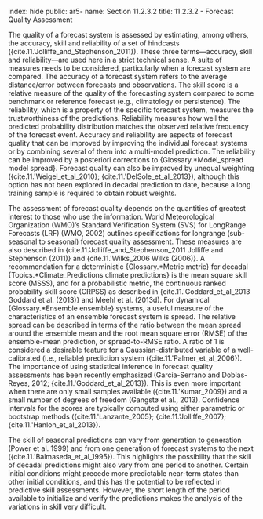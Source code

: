 index: hide
public: ar5-
name: Section 11.2.3.2
title: 11.2.3.2 - Forecast Quality Assessment

The quality of a forecast system is assessed by estimating, among others, the accuracy, skill and reliability of a set of hindcasts ({cite.11.'Jolliffe_and_Stephenson_2011}). These three terms—accuracy, skill and reliability—are used here in a strict technical sense. A suite of measures needs to be considered, particularly when a forecast system are compared. The accuracy of a forecast system refers to the average distance/error between forecasts and observations. The skill score is a relative measure of the quality of the forecasting system compared to some benchmark or reference forecast (e.g., climatology or persistence). The reliability, which is a property of the specific forecast system, measures the trustworthiness of the predictions. Reliability measures how well the predicted probability distribution matches the observed relative frequency of the forecast event. Accuracy and reliability are aspects of forecast quality that can be improved by improving the individual forecast systems or by combining several of them into a multi-model prediction. The reliability can be improved by a posteriori corrections to {Glossary.*Model_spread model spread}. Forecast quality can also be improved by unequal weighting ({cite.11.'Weigel_et_al_2010}; {cite.11.'DelSole_et_al_2013}), although this option has not been explored in decadal prediction to date, because a long training sample is required to obtain robust weights.

The assessment of forecast quality depends on the quantities of greatest interest to those who use the information. World Meteorological Organization (WMO)’s Standard Verification System (SVS) for LongRange Forecasts (LRF) (WMO, 2002) outlines specifications for longrange (sub-seasonal to seasonal) forecast quality assessment. These measures are also described in {cite.11.'Jolliffe_and_Stephenson_2011 Jolliffe and Stephenson (2011)} and {cite.11.'Wilks_2006 Wilks (2006)}. A recommendation for a deterministic {Glossary.*Metric metric} for decadal {Topics.*Climate_Predictions climate predictions} is the mean square skill score (MSSS), and for a probabilistic metric, the continuous ranked probability skill score (CRPSS) as described in {cite.11.'Goddard_et_al_2013 Goddard et al. (2013)} and Meehl et al. (2013d). For dynamical {Glossary.*Ensemble ensemble} systems, a useful measure of the characteristics of an ensemble forecast system is spread. The relative spread can be described in terms of the ratio between the mean spread around the ensemble mean and the root mean square error (RMSE) of the ensemble-mean prediction, or spread-to-RMSE ratio. A ratio of 1 is considered a desirable feature for a Gaussian-distributed variable of a well-calibrated (i.e., reliable) prediction system ({cite.11.'Palmer_et_al_2006}). The importance of using statistical inference in forecast quality assessments has been recently emphasized (Garcia-Serrano and Doblas-Reyes, 2012; {cite.11.'Goddard_et_al_2013}). This is even more important when there are only small samples available ({cite.11.'Kumar_2009}) and a small number of degrees of freedom (Gangstø et al., 2013). Confidence intervals for the scores are typically computed using either parametric or bootstrap methods ({cite.11.'Lanzante_2005}; {cite.11.'Jolliffe_2007}; {cite.11.'Hanlon_et_al_2013}).

The skill of seasonal predictions can vary from generation to generation (Power et al. 1999) and from one generation of forecast systems to the next ({cite.11.'Balmaseda_et_al_1995}). This highlights the possibility that the skill of decadal predictions might also vary from one period to another. Certain initial conditions might precede more predictable near-term states than other initial conditions, and this has the potential to be reflected in predictive skill assessments. However, the short length of the period available to initialize and verify the predictions makes the analysis of the variations in skill very difficult.

